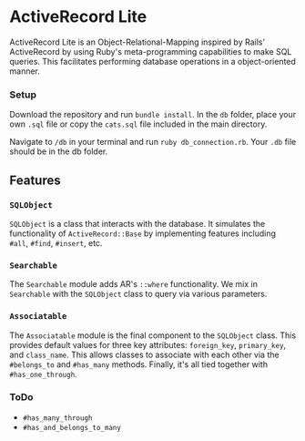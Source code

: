 # ActiveRecord Lite

ActiveRecord Lite is an Object-Relational-Mapping inspired by Rails' ActiveRecord by using Ruby's meta-programming capabilities to make SQL queries. This facilitates performing database operations in a object-oriented manner.

### Setup

Download the repository and run `bundle install`. In the `db` folder, place your own `.sql` file or copy the `cats.sql` file included in the main directory.

Navigate to `/db` in your terminal and run `ruby db_connection.rb`. Your `.db` file should be in the db folder.

## Features

### `SQLObject`

`SQLObject` is a class that interacts with the database. It simulates the functionality of `ActiveRecord::Base` by implementing features including `#all`, `#find`, `#insert`, etc.

### `Searchable`

The `Searchable` module adds AR's `::where` functionality. We mix in `Searchable` with the `SQLObject` class to query via various parameters.

### `Associatable`

The `Associatable` module is the final component to the `SQLObject` class. This provides default values for three key attributes: `foreign_key`, `primary_key`, and `class_name`. This allows classes to associate with each other via the `#belongs_to` and `#has_many` methods. Finally, it's all tied together with `#has_one_through`.

### ToDo

- `#has_many_through`
- `#has_and_belongs_to_many`
